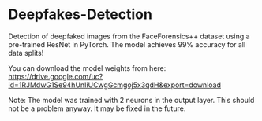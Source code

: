# Deepfakes-Detection
Detection of deepfaked images from the FaceForensics++ dataset using a pre-trained ResNet in PyTorch. The model achieves 99% accuracy for all data splits!

You can download the model weights from here:
https://drive.google.com/uc?id=1RJMdwG1Se94hUnIiUCwgGcmgoj5x3qdH&export=download

Note: The model was trained with 2 neurons in the output layer. This should not be a problem anyway. It may be fixed in the future.
